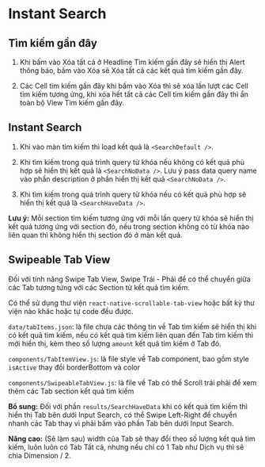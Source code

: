 # Instant Search

## Tìm kiếm gần đây

1. Khi bấm vào Xóa tất cả ở Headline Tìm kiếm gần đây sẽ hiển thị Alert thông báo, bấm vào Xóa sẽ Xóa tất cả các kết quả tìm kiếm gần đây.

2. Các Cell tìm kiếm gần đây khi bấm vào Xóa thì sẽ xóa lần lượt các Cell tìm kiếm tương ứng, khi xóa hết tất cả các Cell tìm kiếm gần đây thì ẩn toàn bộ View Tìm kiếm gần đây.

## Instant Search

1. Khi vào màn tìm kiếm thì load kết quả là `<SearchDefault />`.

2. Khi tìm kiếm trong quá trình query từ khóa nếu không có kết quả phù hợp sẽ hiển thị kết quả là `<SearchNoData />`. Lưu ý pass data query name vào phần description ở phần hiển thị kết quả `<SearchNoData />`.

3. Khi tìm kiếm trong quá trình query từ khóa nếu có kết quả phù hợp sẽ hiển thị kết quả là `<SearchHaveData />`.

**Lưu ý:** Mỗi section tìm kiếm tương ứng với mỗi lần query từ khóa sẽ hiển thị kết quả tương ứng với section đó, nếu trong section không có từ khóa nào liên quan thì không hiển thị section đó ở màn kết quả.

## Swipeable Tab View

Đối với tính năng Swipe Tab View, Swipe Trái - Phải để có thể chuyển giữa các Tab tương tứng với các Section từ kết quả tìm kiếm.

Có thể sử dụng thư viện `react-native-scrollable-tab-view` hoặc bất kỳ thư viện nào khác hoặc tự code đều được.

`data/tabItems.json`: là file chưa các thông tin về Tab tìm kiếm sẽ hiển thị khi có kết quả tìm kiếm, nếu có kết quả tìm kiếm liên quan đến Tab tìm kiếm thì mới hiển thị, kèm theo số lượng `amount` kết quả tìm kiếm ở Tab đó.

`components/TabItemView.js`: là file style về Tab component, bao gồm style `isActive` thay đổi borderBottom và color

`components/SwipeableTabView.js`: là file về Tab có thể Scroll trái phải để xem thêm các Tab section kết quả tìm kiếm

**Bổ sung:** Đối với phần `results/SearchHaveData` khi có kết quả tìm kiếm thì hiển thị Tab bên dưới Input Search, có thể Swipe Left-Right để chuyển nhanh các Tab thay vì phải bấm vào phần Tab bên dưới Input Search.

**Nâng cao:** (Sẽ làm sau) width của Tab sẽ thay đổi theo số lượng kết quả tìm kiếm, luôn luôn có Tab Tất cả, nhưng nếu chỉ có 1 Tab như Dịch vụ thì sẽ chia Dimension / 2.
